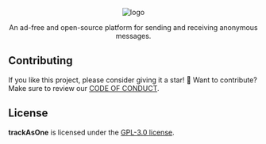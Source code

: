 <div align='center'>

![logo](https://user-images.githubusercontent.com/69457996/177703181-722ac9dc-57cf-4087-a7eb-f9104c876c25.svg)

An ad-free and open-source platform for sending and receiving anonymous messages.

</div>

## Contributing
If you like this project, please consider giving it a star! 🌠 Want to contribute? Make sure to review our [CODE OF CONDUCT](https://github.com/joshxfi/umamin/blob/main/CODE_OF_CONDUCT.md).

<!-- ### Contributor List
<a href="https://github.com/joshxfi/umamin/graphs/contributors">
  <img src="https://contrib.rocks/image?repo=joshxfi/umamin" />
</a>
-->

## License
**trackAsOne** is licensed under the [GPL-3.0 license](https://github.com/joshxfi/trackAsOne/blob/main/LICENSE).
